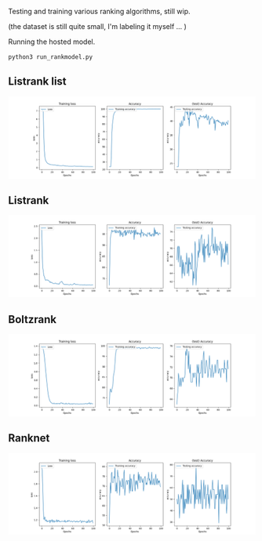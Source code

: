 Testing and training various ranking algorithms, still wip.

(the dataset is still quite small, I'm labeling it myself ... )

Running the hosted model.
```bash
python3 run_rankmodel.py
```

## Listrank list
![listrank](./training_listnet_list.png)

## Listrank 
![listrank](./training_listnet.png)

## Boltzrank 
![boltzrank](./training_boltzrank.png)

## Ranknet 
![ranknet](./training_ranknet.png)
